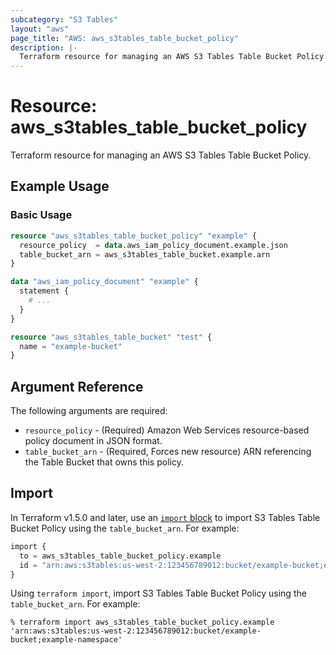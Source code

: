 ```yaml
---
subcategory: "S3 Tables"
layout: "aws"
page_title: "AWS: aws_s3tables_table_bucket_policy"
description: |-
  Terraform resource for managing an AWS S3 Tables Table Bucket Policy.
---
```


# Resource: aws_s3tables_table_bucket_policy

Terraform resource for managing an AWS S3 Tables Table Bucket Policy.

## Example Usage

### Basic Usage

```terraform
resource "aws_s3tables_table_bucket_policy" "example" {
  resource_policy  = data.aws_iam_policy_document.example.json
  table_bucket_arn = aws_s3tables_table_bucket.example.arn
}

data "aws_iam_policy_document" "example" {
  statement {
    # ...
  }
}

resource "aws_s3tables_table_bucket" "test" {
  name = "example-bucket"
}
```

## Argument Reference

The following arguments are required:

* `resource_policy` - (Required) Amazon Web Services resource-based policy document in JSON format.
* `table_bucket_arn` - (Required, Forces new resource) ARN referencing the Table Bucket that owns this policy.

## Import

In Terraform v1.5.0 and later, use an [`import` block](https://developer.hashicorp.com/terraform/language/import) to import S3 Tables Table Bucket Policy using the `table_bucket_arn`. For example:

```terraform
import {
  to = aws_s3tables_table_bucket_policy.example
  id = "arn:aws:s3tables:us-west-2:123456789012:bucket/example-bucket;example-namespace"
}
```

Using `terraform import`, import S3 Tables Table Bucket Policy using the `table_bucket_arn`. For example:

```console
% terraform import aws_s3tables_table_bucket_policy.example 'arn:aws:s3tables:us-west-2:123456789012:bucket/example-bucket;example-namespace'
```
